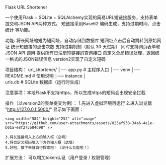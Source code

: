 Flask URL Shortener

一个使用Flask + SQLite + SQLAlchemy实现的简易URL短链接服务，支持表单提交和JSON API两种方式。
短链接采用Base62 编码生成，支持过期时间、点击统计 等功能。

功能:
  将长网址缩短为短网址，自动存储到数据库
  短网址点击后自动跳转到原始网址
  统计短链接的点击次数
  支持过期机制（默认 30 天过期）
  同时支持网页表单和 JSON API 调用
  提供所有已注册短链接的查询接口
  自定义全局错误处理，返回统一格式的JSON错误信息
  version2实现了自定义短码

项目结构：
  url_shortener/
  │── app.py              # 主程序入口
  │── venv
  │── README.md           # 使用说明
  │── instance
        │   
        urls.db             # SQLite 数据库（运行时生成）

注意事项：本地Flask不支持https，所以生成https的短码会出现安全拦截

操作（以version2的表单提交为例）：
    1.先进入虚拟环境再运行
    2.进入浏览器 "http://127.0.0.1:5000/" 显示如下画面：
    
    <img width="584" height="252" alt="image" src="https://github.com/user-attachments/assets/825af938-34a6-4e1e-b01a-e8f275b84d98" />

    3.将长连接填入上方的输入框（必填）
    4.将自定义短码填入下方的输入框（选填）
    5.好啦，接下来就自行探索啦！（没什么功能啦！）

扩展方法：
   可以增加token认证（用户登录 / 权限管理）







